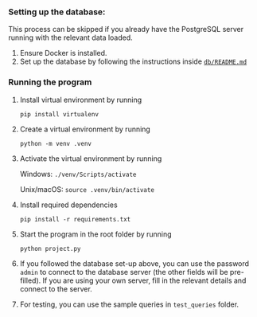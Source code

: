 ### Setting up the database:

This process can be skipped if you already have the PostgreSQL server running with the relevant data loaded.

1. Ensure Docker is installed. 
2. Set up the database by following the instructions inside [`db/README.md`](db/README.md)



### Running the program

1. Install virtual environment by running 

    ```pip install virtualenv```

2. Create a virtual environment by running

    ```python -m venv .venv```

3. Activate the virtual environment by running

    Windows: `./venv/Scripts/activate`

    Unix/macOS: `source .venv/bin/activate`

4. Install required dependencies

    ```pip install -r requirements.txt```


5. Start the program in the root folder by running

    ```python project.py```

6. If you followed the database set-up above, you can use the password `admin` to connect to the database server (the other fields will be pre-filled). If you are using your own server, fill in the relevant details and connect to the server. 

7. For testing, you can use the sample queries in `test_queries` folder. 